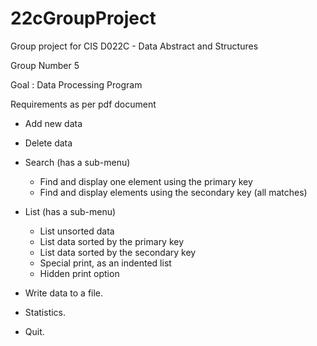 
# 22cGroupProject
Group project for CIS D022C - Data Abstract and Structures

Group Number 5

Goal : Data Processing Program

Requirements as per pdf document
 - Add new data
  
 - Delete data
  
 - Search (has a sub-menu)
    + Find and display one element using the primary key
    + Find and display elements using the secondary key (all matches)
  
 - List (has a sub-menu)
    + List unsorted data
    + List data sorted by the primary key
    + List data sorted by the secondary key
    + Special print, as an indented list
    + Hidden print option
  
 - Write data to a file.
  
 - Statistics.
  
 - Quit.

